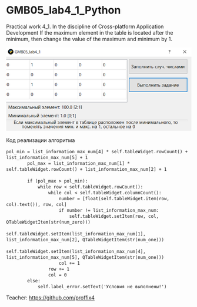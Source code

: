 # GMB05_lab4_1_Python
Practical work 4_1. In the discipline of Cross-platform Application Development  If the maximum element in the table is located after the minimum, then change the value of the maximum and minimum by 1.

![Screenshot](Screenshot_1.png)

Код реализации алгоритма
```
pol_min = list_information_max_num[4] * self.tableWidget.rowCount() + list_information_max_num[5] + 1
        pol_max = list_information_max_num[1] * self.tableWidget.rowCount() + list_information_max_num[2] + 1

        if (pol_max > pol_min):
            while row < self.tableWidget.rowCount():
                while col < self.tableWidget.columnCount():
                    number = [float(self.tableWidget.item(row, col).text()), row, col]
                    if number != list_information_max_num:
                        self.tableWidget.setItem(row, col, QTableWidgetItem(str(num_zero)))
                        self.tableWidget.setItem(list_information_max_num[1], list_information_max_num[2], QTableWidgetItem(str(num_one)))
                        self.tableWidget.setItem(list_information_max_num[4], list_information_max_num[5], QTableWidgetItem(str(num_one)))
                    col += 1
                row += 1
                col = 0
        else:
            self.label_error.setText('Условия не выполнены!')
```

Teacher: https://github.com/proffix4
